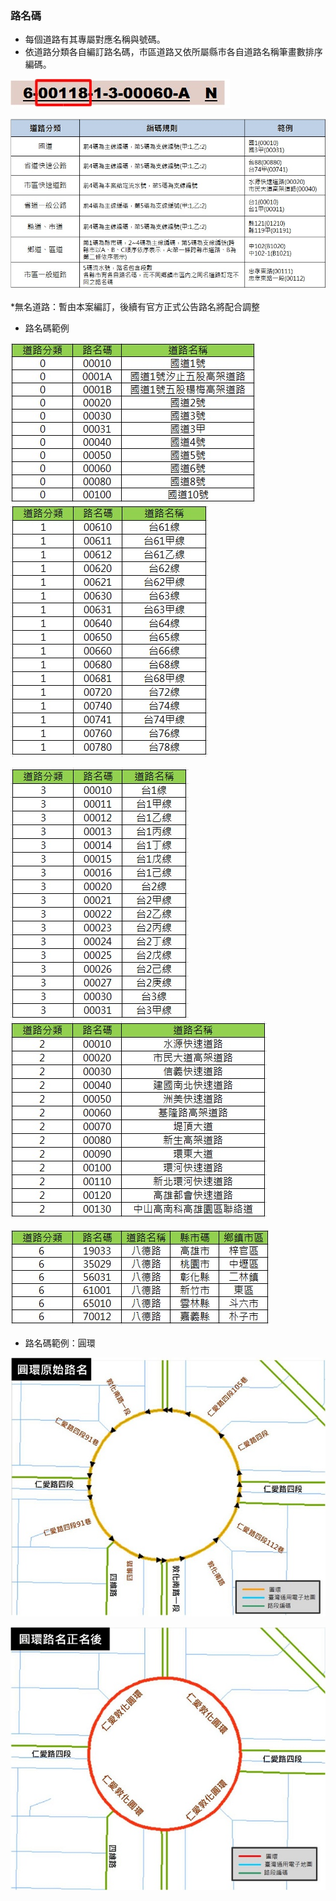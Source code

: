 ### 路名碼
  - 每個道路有其專屬對應名稱與號碼。
  - 依道路分類各自編訂路名碼，市區道路又依所屬縣市各自道路名稱筆畫數排序編碼。
  
  ![Alt text](005.jpg)
  
  ![Alt text](037.jpg)
  
\*無名道路：暫由本案編訂，後續有官方正式公告路名將配合調整

  - 路名碼範例
  
  ![Alt text](031.jpg) ![Alt text](032.jpg)
  
  ![Alt text](033.jpg) ![Alt text](034.jpg)
  
  ![Alt text](035.jpg)

  
  - 路名碼範例：圓環
  
  ![Alt text](006.jpg) 
  
  ![Alt text](007.jpg)
  
  
